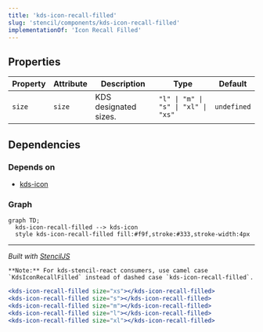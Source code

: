 ```yaml
---
title: 'kds-icon-recall-filled'
slug: 'stencil/components/kds-icon-recall-filled'
implementationOf: 'Icon Recall Filled'
---
```

## Properties

| Property | Attribute | Description           | Type                                | Default     |
| -------- | --------- | --------------------- | ----------------------------------- | ----------- |
| `size`   | `size`    | KDS designated sizes. | `"l" \| "m" \| "s" \| "xl" \| "xs"` | `undefined` |


## Dependencies

### Depends on

- [kds-icon](../../kds-icon)

### Graph
```mermaid
graph TD;
  kds-icon-recall-filled --> kds-icon
  style kds-icon-recall-filled fill:#f9f,stroke:#333,stroke-width:4px
```

----------------------------------------------

*Built with [StencilJS](https://stenciljs.com/)*



```Message { "props" : { "className" : "mb-16" } }
**Note:** For kds-stencil-react consumers, use camel case `KdsIconRecallFilled` instead of dashed case `kds-icon-recall-filled`.
```

```jsx
<kds-icon-recall-filled size="xs"></kds-icon-recall-filled>
<kds-icon-recall-filled size="s"></kds-icon-recall-filled>
<kds-icon-recall-filled size="m"></kds-icon-recall-filled>
<kds-icon-recall-filled size="l"></kds-icon-recall-filled>
<kds-icon-recall-filled size="xl"></kds-icon-recall-filled>
```

